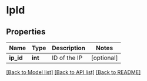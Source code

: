 # IpId

## Properties
Name | Type | Description | Notes
------------ | ------------- | ------------- | -------------
**ip_id** | **int** | ID of the IP | [optional] 

[[Back to Model list]](../README.md#documentation-for-models) [[Back to API list]](../README.md#documentation-for-api-endpoints) [[Back to README]](../README.md)



